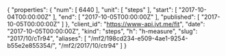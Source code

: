 {
  "properties": {
    "num": [
      6440
    ],
    "unit": [
      "steps"
    ],
    "start": [
      "2017-10-04T00:00:00Z"
    ],
    "end": [
      "2017-10-05T00:00:00Z"
    ],
    "published": [
      "2017-10-05T00:00:00Z"
    ]
  },
  "client_id": "https://www-api.jvt.me/fit",
  "date": "2017-10-05T00:00:00Z",
  "kind": "steps",
  "h": "h-measure",
  "slug": "2017/10/cTr94",
  "aliases": [
    "/mf2/198cd234-e509-4ae1-9254-b55e2e855354/",
    "/mf2/2017/10/ctr94"
  ]
}
